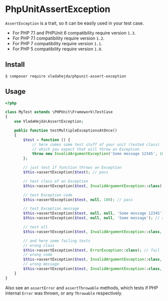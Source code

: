 # PhpUnitAssertException

`AssertException` is a trait, so it can be easily used in your test case.

- For PHP 7.1 and PHPUnit 6 compatibility require version `1.3`.
- For PHP 7.1 compatibility require version `1.2`.
- For PHP 7 compatibility require version `1.1`.
- For PHP 5 compatibility require version `1.0`.

## Install

```
$ composer require vladahejda/phpunit-assert-exception
```


## Usage

```php
<?php

class MyTest extends \PHPUnit\Framework\TestCase
{
	use VladaHejda\AssertException;

	public function testMultipleExceptionsAtOnce()
	{
		$test = function () {
			// here comes some test stuff of your unit (tested class)
			// which you expect that will throw an Exception
			throw new InvalidArgumentException('Some message 12345', 100);
		};

		// just test if function throws an Exception
		$this->assertException($test); // pass

		// test class of an Exception
		$this->assertException($test, InvalidArgumentException::class); // pass

		// test Exception code
		$this->assertException($test, null, 100); // pass

		// test Exception message
		$this->assertException($test, null, null, 'Some message 12345'); // pass
		$this->assertException($test, null, null, 'Some message'); // also pass, because it checks on substring level

		// test all
		$this->assertException($test, InvalidArgumentException::class, 100, 'Some message 12345'); // pass

		// and here some failing tests
		// wrong class
		$this->assertException($test, ErrorException::class); // fail
		// wrong code
		$this->assertException($test, InvalidArgumentException::class, 200); // fail
		// wrong message
		$this->assertException($test, InvalidArgumentException::class, 100, 'Bad message'); // fail
	}
}
```

Also see an `assertError` and `assertThrowable` methods, which tests if PHP internal `Error` was thrown, or any `Throwable` respectively.
